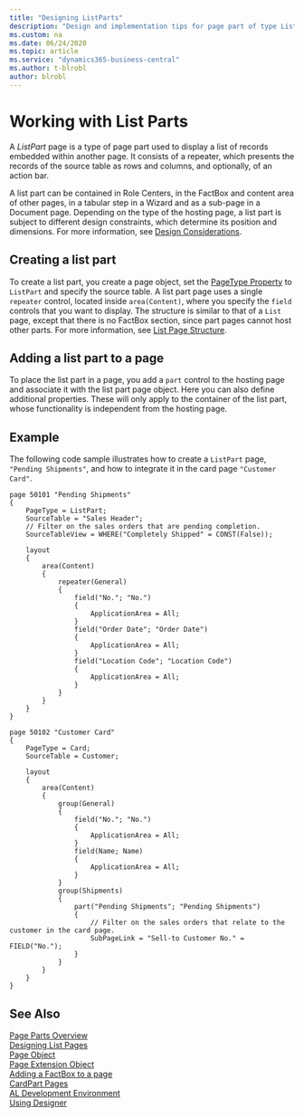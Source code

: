 ```yaml
---
title: "Designing ListParts"
description: "Design and implementation tips for page part of type ListPart."
ms.custom: na
ms.date: 06/24/2020
ms.topic: article
ms.service: "dynamics365-business-central"
ms.author: t-blrobl
author: blrobl
---
```


# Working with List Parts

A *ListPart* page is a type of page part used to display a list of records embedded within another page. It consists of a repeater, which presents the records of the source table as rows and columns, and optionally, of an action bar.

A list part can be contained in Role Centers, in the FactBox and content area of other pages, in a tabular step in a Wizard and as a sub-page in a Document page. Depending on the type of the hosting page, a list part is subject to different design constraints, which determine its position and dimensions. For more information, see [Design Considerations](devenv-designing-parts#design-considerations.md).

## Creating a list part

To create a list part, you create a page object, set the [PageType Property](properties/devenv-pagetype-property.md) to `ListPart` and specify the source table. A list part page uses a single `repeater` control, located inside `area(Content)`, where you specify the `field` controls that you want to display. The structure is similar to that of a `List` page, except that there is no FactBox section, since part pages cannot host other parts. For more information, see [List Page Structure](devenv-designing-list-pages.md?tabs=structure#structure-1). 

## Adding a list part to a page

To place the list part in a page, you add a `part` control to the hosting page and associate it with the list part page object. Here you can also define additional properties. These will only apply to the container of the list part, whose functionality is independent from the hosting page.


## Example

The following code sample illustrates how to create a `ListPart` page, `"Pending Shipments"`, and how to integrate it in the card page `"Customer Card"`. 

```
page 50101 "Pending Shipments"
{
    PageType = ListPart;
    SourceTable = "Sales Header";
    // Filter on the sales orders that are pending completion.
    SourceTableView = WHERE("Completely Shipped" = CONST(False));

    layout
    {
        area(Content)
        {
            repeater(General)
            {
                field("No."; "No.")
                {
                    ApplicationArea = All;
                }
                field("Order Date"; "Order Date")
                {
                    ApplicationArea = All;
                }
                field("Location Code"; "Location Code")
                {
                    ApplicationArea = All;
                }
            }
        }
    }
}

page 50102 "Customer Card"
{
    PageType = Card;
    SourceTable = Customer;

    layout
    {
        area(Content)
        {
            group(General)
            {
                field("No."; "No.")
                {
                    ApplicationArea = All;
                }
                field(Name; Name)
                {
                    ApplicationArea = All;
                }
            }
            group(Shipments)
            {
                part("Pending Shipments"; "Pending Shipments")
                {
                    // Filter on the sales orders that relate to the customer in the card page.
                    SubPageLink = "Sell-to Customer No." = FIELD("No.");
                }
            }
        }
    }
}
```

## See Also

[Page Parts Overview](devenv-designing-parts.md)   
[Designing List Pages](devenv-designing-list-pages.md)   
[Page Object](devenv-page-object.md)   
[Page Extension Object](devenv-page-ext-object.md)   
[Adding a FactBox to a page](devenv-adding-a-factbox-to-page.md)   
[CardPart Pages](devenv-cardpart-page.md)   
[AL Development Environment](devenv-reference-overview.md)  
[Using Designer](devenv-inclient-designer.md) 

